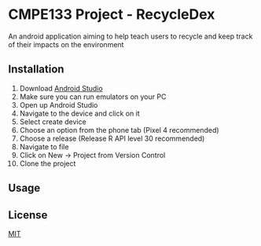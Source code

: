 # CMPE133 Project - RecycleDex

 An android application aiming to help teach users to recycle and keep track of their impacts on the environment

## Installation

1. Download [Android Studio](https://developer.android.com/studio)
2. Make sure you can run emulators on your PC
3. Open up Android Studio
4. Navigate to the device and click on it
5. Select create device
7. Choose an option from the phone tab (Pixel 4 recommended)
8. Choose a release (Release R API level 30 recommended)
9. Navigate to file
10. Click on New -> Project from Version Control
11. Clone the project

## Usage


## License
[MIT](https://choosealicense.com/licenses/mit/)

